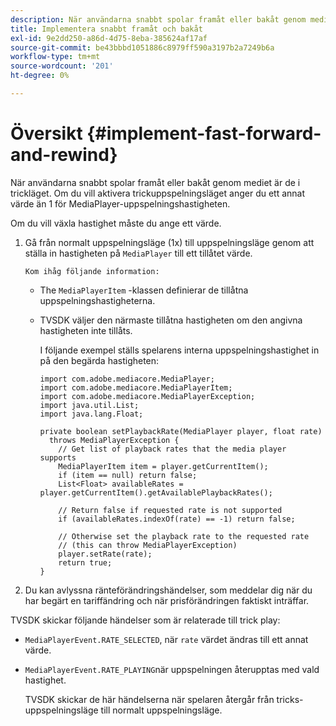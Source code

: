 ```yaml
---
description: När användarna snabbt spolar framåt eller bakåt genom mediet är de i trickläget. Om du vill aktivera trickuppspelningsläget anger du ett annat värde än 1 för MediaPlayer-uppspelningshastigheten.
title: Implementera snabbt framåt och bakåt
exl-id: 9e2dd250-a86d-4d75-8eba-385624af17af
source-git-commit: be43bbbd1051886c8979ff590a3197b2a7249b6a
workflow-type: tm+mt
source-wordcount: '201'
ht-degree: 0%

---
```


# Översikt {#implement-fast-forward-and-rewind}

När användarna snabbt spolar framåt eller bakåt genom mediet är de i trickläget. Om du vill aktivera trickuppspelningsläget anger du ett annat värde än 1 för MediaPlayer-uppspelningshastigheten.

Om du vill växla hastighet måste du ange ett värde.

1. Gå från normalt uppspelningsläge (1x) till uppspelningsläge genom att ställa in hastigheten på `MediaPlayer` till ett tillåtet värde.

       Kom ihåg följande information:
   
   * The `MediaPlayerItem` -klassen definierar de tillåtna uppspelningshastigheterna.
   * TVSDK väljer den närmaste tillåtna hastigheten om den angivna hastigheten inte tillåts.

      I följande exempel ställs spelarens interna uppspelningshastighet in på den begärda hastigheten:

      ```
      import com.adobe.mediacore.MediaPlayer; 
      import com.adobe.mediacore.MediaPlayerItem; 
      import com.adobe.mediacore.MediaPlayerException; 
      import java.util.List; 
      import java.lang.Float; 
      
      private boolean setPlaybackRate(MediaPlayer player, float rate)  
        throws MediaPlayerException { 
          // Get list of playback rates that the media player supports 
          MediaPlayerItem item = player.getCurrentItem(); 
          if (item == null) return false; 
          List<Float> availableRates = player.getCurrentItem().getAvailablePlaybackRates(); 
      
          // Return false if requested rate is not supported 
          if (availableRates.indexOf(rate) == -1) return false; 
      
          // Otherwise set the playback rate to the requested rate  
          // (this can throw MediaPlayerException) 
          player.setRate(rate); 
          return true; 
      }
      ```

1. Du kan avlyssna ränteförändringshändelser, som meddelar dig när du har begärt en tariffändring och när prisförändringen faktiskt inträffar.

TVSDK skickar följande händelser som är relaterade till trick play:

* `MediaPlayerEvent.RATE_SELECTED`, när `rate` värdet ändras till ett annat värde.

* `MediaPlayerEvent.RATE_PLAYING`när uppspelningen återupptas med vald hastighet.

   TVSDK skickar de här händelserna när spelaren återgår från tricks-uppspelningsläge till normalt uppspelningsläge.
